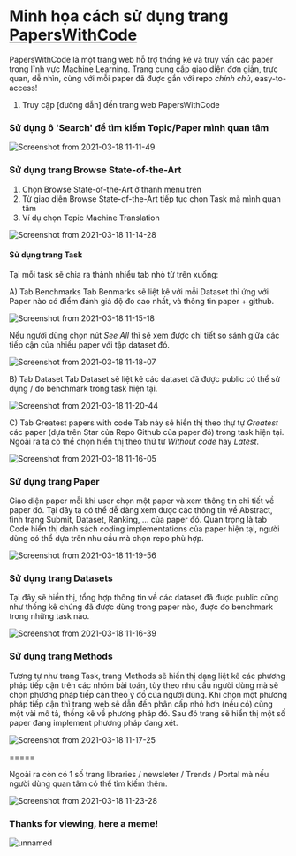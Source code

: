 # Minh họa cách sử dụng trang [PapersWithCode](https://paperswithcode.com)

PapersWithCode là một trang web hỗ trợ thống kê và truy vấn các paper trong lĩnh vực Machine Learning. Trang cung cấp giao diện đơn giản, trực quan, dễ nhìn, cùng với mỗi paper đã được gắn với repo *chính chủ*, easy-to-access!

1. Truy cập [đường dẫn] đến trang web PapersWithCode


### Sử dụng ô 'Search' để tìm kiếm Topic/Paper mình quan tâm 

![Screenshot from 2021-03-18 11-11-49](https://user-images.githubusercontent.com/25763738/111572340-fc460680-87da-11eb-8797-76585fbdc079.png)


### Sử dụng trang Browse State-of-the-Art

1. Chọn Browse State-of-the-Art ở thanh menu trên 
2. Từ giao diện Browse State-of-the-Art tiếp tục chọn Task mà mình quan tâm
3. Ví dụ chọn Topic Machine Translation

![Screenshot from 2021-03-18 11-14-28](https://user-images.githubusercontent.com/25763738/111572933-251acb80-87dc-11eb-9d76-e636a5f82d7e.png)


#### Sử dụng trang Task
Tại mỗi task sẽ chia ra thành nhiều tab nhỏ từ trên xuống: 

A) Tab Benchmarks 
Tab Benmarks sẽ liệt kê với mỗi Dataset thì ứng với Paper nào có điểm đánh giá độ đo cao nhất, và thông tin paper + github. 

![Screenshot from 2021-03-18 11-15-18](https://user-images.githubusercontent.com/25763738/111572486-3e6f4800-87db-11eb-99db-15a00f7d59cc.png)

Nếu người dùng chọn nút *See All* thì sẽ xem được chi tiết so sánh giữa các tiếp cận của nhiều paper với tập dataset đó. 

![Screenshot from 2021-03-18 11-18-07](https://user-images.githubusercontent.com/25763738/111572682-afaefb00-87db-11eb-9211-04d087fd7e8a.png)


B) Tab Dataset
Tab Dataset sẽ liệt kê các dataset đã được public có thể sử dụng / đo benchmark trong task hiện tại. 

![Screenshot from 2021-03-18 11-20-44](https://user-images.githubusercontent.com/25763738/111573033-4ed3f280-87dc-11eb-87ce-efce6cbb3b8d.png)


C) Tab Greatest papers with code 
Tab này sẽ hiển thị theo thự tự *Greatest* các paper (dựa trên Star của Repo Github của paper đó) trong task hiện tại. 
Ngoài ra ta có thể chọn hiển thị theo thứ tự *Without code* hay *Latest*. 

![Screenshot from 2021-03-18 11-16-05](https://user-images.githubusercontent.com/25763738/111572536-5941bc80-87db-11eb-8f00-75cfcf428760.png)



### Sử dụng trang Paper
Giao diện paper mỗi khi user chọn một paper và xem thông tin chi tiết về paper đó.
Tại đây ta có thể dễ dàng xem được các thông tin về Abstract, tình trạng Submit, Dataset, Ranking, ...  của paper đó.
Quan trọng là tab Code hiển thị danh sách coding implementations của paper hiện tại, người dùng có thể dựa trên nhu cầu mà chọn repo phù hợp. 

![Screenshot from 2021-03-18 11-19-56](https://user-images.githubusercontent.com/25763738/111572794-e5ec7a80-87db-11eb-8e2a-f8d98a7755a9.png)


### Sử dụng trang Datasets 
Tại đây sẽ hiển thị, tổng hợp thông tin về các dataset đã được public cũng như thống kê chúng đã được dùng trong paper nào, được đo benchmark trong những task nào. 

![Screenshot from 2021-03-18 11-16-39](https://user-images.githubusercontent.com/25763738/111573720-a45ccf00-87dd-11eb-8722-ea349ba0312b.png)


### Sử dụng trang Methods
Tương tự như trang Task, trang Methods sẽ hiển thị dạng liệt kê các phương pháp tiếp cận trên các nhóm bài toán, tùy theo nhu cầu người dùng mà sẽ chọn phương pháp tiếp cận theo ý đồ của người dùng. 
Khi chọn một phương pháp tiếp cận thì trang web sẽ dẫn đến phân cấp nhỏ hơn (nếu có) cùng một vài mô tả, thống kê về phương pháp đó. Sau đó trang sẽ hiển thị một số paper đang implement phương pháp đang xét. 

![Screenshot from 2021-03-18 11-17-25](https://user-images.githubusercontent.com/25763738/111572621-8bebb500-87db-11eb-840a-0d50bbdf1ae5.png)


=====

Ngoài ra còn có 1 số trang libraries / newsleter / Trends / Portal mà nếu người dùng quan tâm có thể tìm kiếm thêm. 

![Screenshot from 2021-03-18 11-23-28](https://user-images.githubusercontent.com/25763738/111573080-690dd080-87dc-11eb-9420-d781530bbe10.png)


### Thanks for viewing, here a meme!
![unnamed](https://user-images.githubusercontent.com/25763738/111573646-7e372f00-87dd-11eb-965a-6dd93380776e.jpg)


